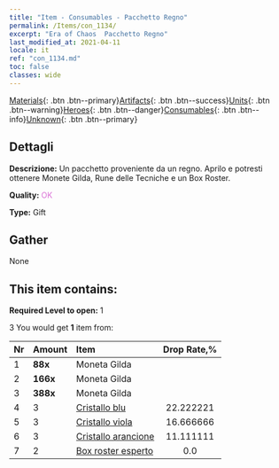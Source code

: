 ```yaml
---
title: "Item - Consumables - Pacchetto Regno"
permalink: /Items/con_1134/
excerpt: "Era of Chaos  Pacchetto Regno"
last_modified_at: 2021-04-11
locale: it
ref: "con_1134.md"
toc: false
classes: wide
---
```

 [Materials](/it/Items/){: .btn .btn--primary}[Artifacts](/it/Items/Artifacts/){: .btn .btn--success}[Units](/it/Items/Units/){: .btn .btn--warning}[Heroes](/it/Items/Heroes/){: .btn .btn--danger}[Consumables](/it/Items/Consumables/){: .btn .btn--info}[Unknown](/it/Items/Unknown/){: .btn .btn--primary}

## Dettagli
 **Descrizione:** Un pacchetto proveniente da un regno. Aprilo e potresti ottenere Monete Gilda, Rune delle Tecniche e un Box Roster.

 **Quality:** <span style="color: #DA70D6">OK</span>

 **Type:** Gift

## Gather

  None

## This item contains:

 **Required Level to open:** 1

 3 You would get **1** item  from:

  | Nr | Amount |     Item    | Drop Rate,% |
  |:---|:-------|:------------|:---------:|
  | 1 |  **88x** | Moneta Gilda |  | 22.222221 | 
  | 2 |  **166x** | Moneta Gilda |  | 16.666666 | 
  | 3 |  **388x** | Moneta Gilda |  | 11.111111 | 
  | 4 | 3 | [Cristallo blu](/it/Items/con_716/) | 22.222221 | 
  | 5 | 3 | [Cristallo viola](/it/Items/con_720/) | 16.666666 | 
  | 6 | 3 | [Cristallo arancione](/it/Items/con_730/) | 11.111111 | 
  | 7 | 2 | [Box roster esperto](/it/Items/con_760/) | 0.0 | 
